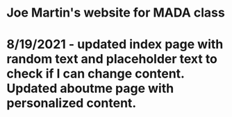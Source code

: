# Joe Martin's website for MADA class

# 8/19/2021 - updated index page with random text and placeholder text to check if I can change content. Updated aboutme page with personalized content. 